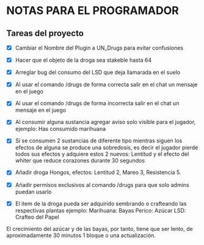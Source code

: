 # NOTAS PARA EL PROGRAMADOR

## Tareas del proyecto
- [x] Cambiar el Nombre del Plugin a UN_Drugs para evitar confusiones
- [x] Hacer que el objeto de la droga sea stakeble hasta 64
- [x] Arreglar bug del consumo del LSD que deja llamarada en el suelo
- [x] Al usar el comando /drugs de forma correcta salir en el chat un mensaje en el juego 
- [x] Al usar el comando /drugs de forma incorrecta salir en el chat un mensaje en el juego
- [x] Al consumir alguna sustancia agregar aviso solo visible para el jugador, ejemplo: Has consumido marihuana
- [x] Si se consumen 2 sustancias de diferente tipo mientras siguen los efectos de alguna se produce una sobredosis,
es decir el jugador pierde todos sus efectos y adquiere estos 2 nuevos: Lentitud y el efecto del whiter que reduce corazones durante 30 segundos
- [x] Añadir droga Hongos, efectos: Lentitud 2, Mareo 3, Resistencia 5.
- [x] Añadir permisos exclusivos al comando /drugs para que solo admins puedan usarlo


- [x] El item de la droga pueda ser adquirido sembrando o crafteando las respectivas plantas ejemplo:
Marihuana: Bayas
Perico: Azúcar
LSD: Crafteo del Papel

El crecimiento del azúcar y de las bayas, por tanto, tiene que ser lento, de aproximadamente 30 minutos 1 bloque o una actualización.
